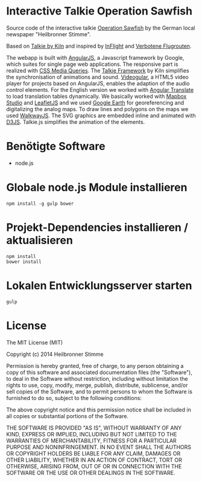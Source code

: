 # Interactive Talkie Operation Sawfish

Source code of the interactive talkie [Operation Sawfish](http://sawfish.stimme.de) by the German local newspaper "Heilbronner Stimme".

Based on [Talkie by Kiln](http://www.kiln.it/talkie/) and inspired by [InFlight](http://www.theguardian.com/world/ng-interactive/2014/aviation-100-years) and [Verbotene Flugrouten](http://interaktiv.morgenpost.de/abseits-der-flugrouten/).

The webapp is built with [AngularJS](https://angularjs.org), a Javascript framework by Google, which suites for single page web applications. The responsive part is realized with [CSS Media Queries](https://developer.mozilla.org/en-US/docs/Web/Guide/CSS/Media_queries).
The [Talkie Framework](http://www.kiln.it/talkie/) by Kiln simplifies the synchronisation of animations and sound. [Videogular](http://www.videogular.com), a HTML5 video player for projects based on AngularJS, enables the adaption of the audio control elements. For the English version we worked with [Angular Translate](http://angular-translate.github.io) to load translation tables dynamically.
We basically worked with [Mapbox Studio](https://www.mapbox.com/mapbox-studio/#darwin) and [LeafletJS](http://leafletjs.com) and we used [Google Earth](https://www.google.com/earth/) for georeferencing and digitalizing the analog maps. To draw lines and polygons on the maps we used [WalkwayJS](https://github.com/ConnorAtherton/walkway). The SVG graphics are embedded inline and animated with [D3JS](http://d3js.org). Talkie.js simplifies the animation of the elements. 


# Benötigte Software

- node.js

# Globale node.js Module installieren

    npm install -g gulp bower


# Projekt-Dependencies installieren / aktualisieren

    npm install
    bower install

# Lokalen Entwicklungsserver starten

    gulp

# License

The MIT License (MIT)

Copyright (c) 2014 Heilbronner Stimme

Permission is hereby granted, free of charge, to any person obtaining a copy of this software and associated documentation files (the "Software"), to deal in the Software without restriction, including without limitation the rights to use, copy, modify, merge, publish, distribute, sublicense, and/or sell copies of the Software, and to permit persons to whom the Software is furnished to do so, subject to the following conditions:

The above copyright notice and this permission notice shall be included in all copies or substantial portions of the Software.

THE SOFTWARE IS PROVIDED "AS IS", WITHOUT WARRANTY OF ANY KIND, EXPRESS OR IMPLIED, INCLUDING BUT NOT LIMITED TO THE WARRANTIES OF MERCHANTABILITY, FITNESS FOR A PARTICULAR PURPOSE AND NONINFRINGEMENT. IN NO EVENT SHALL THE AUTHORS OR COPYRIGHT HOLDERS BE LIABLE FOR ANY CLAIM, DAMAGES OR OTHER LIABILITY, WHETHER IN AN ACTION OF CONTRACT, TORT OR OTHERWISE, ARISING FROM, OUT OF OR IN CONNECTION WITH THE SOFTWARE OR THE USE OR OTHER DEALINGS IN THE SOFTWARE.
